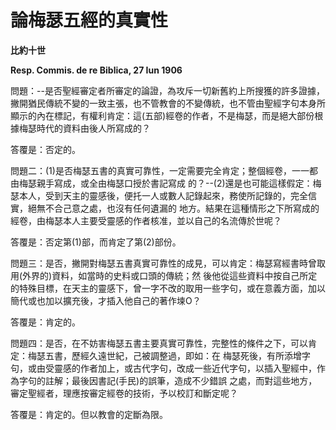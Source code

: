 # 論梅瑟五經的真實性


**比約十世**

**Resp. Commis. de re Biblica, 27 Iun 1906**





問題：--是否聖經審定者所審定的論證，為攻斥一切新舊約上所搜獲的許多證據，撇開猶民傳統不變的一致主張，也不管教會的不變傳統，也不管由聖經字句本身所顯示的內在標記，有權利肯定：這(五部)經卷的作者，不是梅瑟，而是絕大部份根據梅瑟時代的資料由後人所寫成的？

答覆是：否定的。

問題二：(1)是否梅瑟五書的真實可靠性，一定需要完全肯定；整個經卷，一一都由梅瑟親手寫成，或全由梅瑟口授於書記寫成
的？--(2)還是也可能這樣假定：梅瑟本人，受到天主的靈感後，便托一人或數人記錄起來，務使所記錄的，完全信實，絕無不合己意之處，也沒有任何遺漏的
地方。結果在這種情形之下所寫成的經卷，由梅瑟本人主要受靈感的作者核准，並以自己的名流傳於世呢？

答覆是：否定第(1)部，而肯定了第(2)部份。

問題三：是否，撇開對梅瑟五書真實可靠性的成見，可以肯定：梅瑟寫經書時曾取用(外界的)資料，如當時的史料或口頭的傳統；然
後他從這些資料中按自己所定的特殊目標，在天主的靈感下，曾一字不改的取用一些字句，或在意義方面，加以簡代或也加以擴充後，才插入他自己的著作堜O？

答覆是：肯定的。

問題四：是否，在不妨害梅瑟五書主要真實可靠性，完整性的條件之下，可以肯定：梅瑟五書，歷經久遠世紀，己被調整過，即如：在
梅瑟死後，有所添增字句，或由受靈感的作者加上，或古代字句，改成一些近代字句，以插入聖經中，作為字句的註解；最後因書記(手民)的誤筆，造成不少錯誤
之處，而對這些地方，審定聖經者，理應按審定經卷的技術，予以校訂和斷定呢？

答覆是：肯定的。但以教會的定斷為限。

